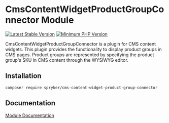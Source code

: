 # CmsContentWidgetProductGroupConnector Module
[![Latest Stable Version](https://poser.pugx.org/spryker/cms-content-widget-product-group-connector/v/stable.svg)](https://packagist.org/packages/spryker/cms-content-widget-product-group-connector)
[![Minimum PHP Version](https://img.shields.io/badge/php-%3E%3D%207.4-8892BF.svg)](https://php.net/)

CmsContentWidgetProductGroupConnector is a plugin for CMS content widgets. This plugin provides the functionality to display product groups in CMS pages. Product groups are represented by specifying the product group's SKU in CMS content through the WYSIWYG editor.

## Installation

```
composer require spryker/cms-content-widget-product-group-connector
```

## Documentation

[Module Documentation](https://academy.spryker.com/developing_with_spryker/module_guide/content_management/cms/cms_widget.html)
